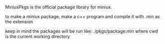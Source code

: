 MiniuxPkgs is the official package library for miniux.

to make a miniux package, make a c++ program and compile it with .min as the extension

keep in mind the packages will be run like: ./pkgs/package.min <username> <cwd> where cwd is the current working directory